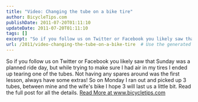 ```yaml
---
title: "Video: Changing the tube on a bike tire"
author: BicycleTips.com
publishDate: 2011-07-20T01:11:10
updateDate: 2011-07-20T01:11:10
tags: []
excerpt: "So if you follow us on Twitter or Facebook you likely saw that Sunday was a planned ride day, but while trying to make sure I had air in my tires I ended up tearing one of the tubes. Not having any spares around was the first lesson, always have some extras! So on Monday I ran out and picked up 3 tubes, between mine and the wife's bike I hope 3 will last us a little bit. Read the full post for all the details."
url: /2011/video-changing-the-tube-on-a-bike-tire  # Use the generated URL with year
---
```

So if you follow us on Twitter or Facebook you likely saw that Sunday was a planned ride day, but while trying to make sure I had air in my tires I ended up tearing one of the tubes. Not having any spares around was the first lesson, always have some extras! So on Monday I ran out and picked up 3 tubes, between mine and the wife's bike I hope 3 will last us a little bit. Read the full post for all the details. <a href="https://www.bicycletips.com/tips/aid/9">Read More at www.bicycletips.com</a>
